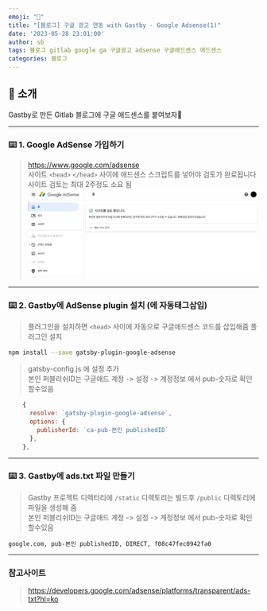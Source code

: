 ```yaml
---
emoji: "📘"
title: "[블로그] 구글 광고 연동 with Gastby - Google Adsense(1)"
date: '2023-05-28 23:01:00'
author: sb
tags: 블로그 gitlab google ga 구글광고 adsense 구글애드센스 애드센스
categories: 블로그
---
```


## 👋 소개

Gastby로 만든 Gitlab 블로그에 구글 애드센스를 붙여보자🙌
***
### ⌨️ 1. Google AdSense 가입하기
> https://www.google.com/adsense<br>
> 사이트 `<head>` `</head>` 사이에 애드센스 스크립트를 넣어야 검토가 완료됩니다 <br>
> 사이트 검토는 최대 2주정도 소요 됨 
![사진1](./2.png)
***

### ⌨️ 2. Gastby에 AdSense plugin 설치 (<head>에 자동태그삽입)
> 플러그인을 설치하면 `<head>` 사이에 자동으로 구글애드센스 코드를 삽입해줌
> 플러그인 설치 
```bash
npm install --save gatsby-plugin-google-adsense
```
> gatsby-config.js 에 설정 추가<br>
> 본인 퍼블리쉬ID는 구글애드 계정 -> 설정 -> 계정정보 에서 pub-숫자로 확인할수있음
```js
    {
      resolve: `gatsby-plugin-google-adsense`,
      options: {
        publisherId: `ca-pub-본인 publishedID`
      },
    },
```

***
### ⌨️ 3. Gastby에 ads.txt 파일 만들기 
> Gastby 프로젝트 디렉터리에 `/static` 디렉토리는 빌드후 `/public` 디렉토리에 파일을 생성해 줌<br>
> 본인 퍼블리쉬ID는 구글애드 계정 -> 설정 -> 계정정보 에서 pub-숫자로 확인할수있음
```
google.com, pub-본인 publishedID, DIRECT, f08c47fec0942fa0
```

***
### 참고사이트
> https://developers.google.com/adsense/platforms/transparent/ads-txt?hl=ko


```toc

```